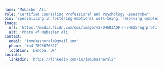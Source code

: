```yaml
---
name: 'Mubasher Ali'
role: 'Certified Counseling Professional and Psychology Researcher'
bio: 'Specializing in fostering emotional well-being, resolving complex neurotic challenges, and empowering personal and relational growth through evidence-based interventions.'
image: 
  url: 'https://media.licdn.com/dms/image/v2/D4E03AQF-n-5HS254eg/profile-displayphoto-shrink_200_200/B4EZPqTDFPHsAY-/0/1734802683249?e=1741824000&v=beta&t=oUYAnlfH3XWDk83aiARwjHKHQDgEAgd1VOOH_KiKKGs'
  alt: 'Photo of Mubasher Ali'
contact:
  email: 'immubasherali@gmail.com'
  phone: '+44 7895676337'
  location: 'London, UK'
socials: 
  linkedin: 'https://linkedin.com/in/immubasherali'
---
```

